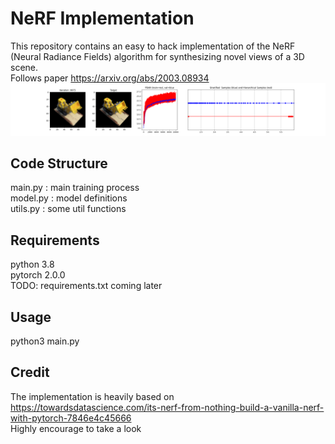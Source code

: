 # NeRF Implementation

This repository contains an easy to hack implementation of the NeRF (Neural Radiance Fields) algorithm for synthesizing novel views of a 3D scene.  
Follows paper https://arxiv.org/abs/2003.08934
![NeRF Output](images/nerf_output.png)

## Code Structure
main.py : main training process  
model.py : model definitions  
utils.py : some util functions  

## Requirements
python 3.8  
pytorch 2.0.0  
TODO: requirements.txt coming later  

## Usage
python3 main.py

## Credit
The implementation is heavily based on   
https://towardsdatascience.com/its-nerf-from-nothing-build-a-vanilla-nerf-with-pytorch-7846e4c45666  
Highly encourage to take a look


